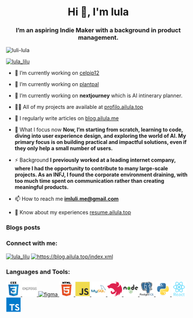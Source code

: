 <h1 align="center">Hi 👋, I'm lula</h1>
<h3 align="center">I’m an aspiring Indie Maker with a background in product management.</h3>

<p align="left"> <img src="https://komarev.com/ghpvc/?username=luli-lula&label=Profile%20views&color=0e75b6&style=flat" alt="luli-lula" /> </p>

<p align="left"> <a href="https://twitter.com/lula_lilu" target="blank"><img src="https://img.shields.io/twitter/follow/lula_lilu?logo=twitter&style=for-the-badge" alt="lula_lilu" /></a> </p>

- 🔭 I’m currently working on [celpip12](https://github.com/luli-lula/Celpip12)

- 🌱 I’m currently working on [plantpal](https://github.com/luli-lula/PlantPal)

- 🌱 I’m currently working on **nextjourney** which is AI intinerary planner.

- 👨‍💻 All of my projects are available at [profilo.ailula.top](profilo.ailula.top)

- 📝 I regularly write articles on [blog.ailula.me](blog.ailula.me)

- 💬 What I focus now **Now, I’m starting from scratch, learning to code, diving into user experience design, and exploring the world of AI. My primary focus is on building practical and impactful solutions, even if they only help a small number of users.**

- ⚡ Background **I previously worked at a leading internet company, where I had the opportunity to contribute to many large-scale projects. As an INFJ, I found the corporate environment draining, with too much time spent on communication rather than creating meaningful products.**

- 📫 How to reach me **imluli.me@gmail.com**

- 📄 Know about my experiences [resume.ailula.top](resume.ailula.top)
### Blogs posts
<!-- BLOG-POST-LIST:START -->
<!-- BLOG-POST-LIST:END -->

<h3 align="left">Connect with me:</h3>
<p align="left">
<a href="https://twitter.com/lula_lilu" target="blank"><img align="center" src="https://raw.githubusercontent.com/rahuldkjain/github-profile-readme-generator/master/src/images/icons/Social/twitter.svg" alt="lula_lilu" height="30" width="40" /></a>
<a href="/https://blog.ailula.top/index.xml" target="blank"><img align="center" src="https://raw.githubusercontent.com/rahuldkjain/github-profile-readme-generator/master/src/images/icons/Social/rss.svg" alt="https://blog.ailula.top/index.xml" height="30" width="40" /></a>
</p>

<h3 align="left">Languages and Tools:</h3>
<p align="left"> <a href="https://www.w3schools.com/css/" target="_blank" rel="noreferrer"> <img src="https://raw.githubusercontent.com/devicons/devicon/master/icons/css3/css3-original-wordmark.svg" alt="css3" width="40" height="40"/> </a> <a href="https://expressjs.com" target="_blank" rel="noreferrer"> <img src="https://raw.githubusercontent.com/devicons/devicon/master/icons/express/express-original-wordmark.svg" alt="express" width="40" height="40"/> </a> <a href="https://www.figma.com/" target="_blank" rel="noreferrer"> <img src="https://www.vectorlogo.zone/logos/figma/figma-icon.svg" alt="figma" width="40" height="40"/> </a> <a href="https://www.w3.org/html/" target="_blank" rel="noreferrer"> <img src="https://raw.githubusercontent.com/devicons/devicon/master/icons/html5/html5-original-wordmark.svg" alt="html5" width="40" height="40"/> </a> <a href="https://developer.mozilla.org/en-US/docs/Web/JavaScript" target="_blank" rel="noreferrer"> <img src="https://raw.githubusercontent.com/devicons/devicon/master/icons/javascript/javascript-original.svg" alt="javascript" width="40" height="40"/> </a> <a href="https://www.mysql.com/" target="_blank" rel="noreferrer"> <img src="https://raw.githubusercontent.com/devicons/devicon/master/icons/mysql/mysql-original-wordmark.svg" alt="mysql" width="40" height="40"/> </a> <a href="https://nestjs.com/" target="_blank" rel="noreferrer"> <img src="https://raw.githubusercontent.com/devicons/devicon/master/icons/nestjs/nestjs-plain.svg" alt="nestjs" width="40" height="40"/> </a> <a href="https://nodejs.org" target="_blank" rel="noreferrer"> <img src="https://raw.githubusercontent.com/devicons/devicon/master/icons/nodejs/nodejs-original-wordmark.svg" alt="nodejs" width="40" height="40"/> </a> <a href="https://www.postgresql.org" target="_blank" rel="noreferrer"> <img src="https://raw.githubusercontent.com/devicons/devicon/master/icons/postgresql/postgresql-original-wordmark.svg" alt="postgresql" width="40" height="40"/> </a> <a href="https://www.python.org" target="_blank" rel="noreferrer"> <img src="https://raw.githubusercontent.com/devicons/devicon/master/icons/python/python-original.svg" alt="python" width="40" height="40"/> </a> <a href="https://reactjs.org/" target="_blank" rel="noreferrer"> <img src="https://raw.githubusercontent.com/devicons/devicon/master/icons/react/react-original-wordmark.svg" alt="react" width="40" height="40"/> </a> <a href="https://www.typescriptlang.org/" target="_blank" rel="noreferrer"> <img src="https://raw.githubusercontent.com/devicons/devicon/master/icons/typescript/typescript-original.svg" alt="typescript" width="40" height="40"/> </a> </p>
